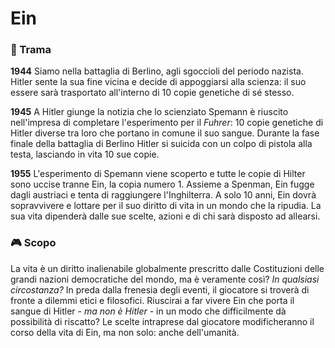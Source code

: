 # Ein

### 📖 Trama
**1944**
Siamo nella battaglia di Berlino, agli sgoccioli del periodo nazista. Hitler sente la sua fine vicina e decide di appoggiarsi alla scienza: il suo essere sarà trasportato all'interno di 10 copie genetiche di sé stesso.

**1945**
A Hitler giunge la notizia che lo scienziato Spemann è riuscito nell'impresa di completare l'esperimento per il *Fuhrer*: 10 copie genetiche di Hitler diverse tra loro che portano in comune il suo sangue. 
Durante la fase finale della battaglia di Berlino Hitler si suicida con un colpo di pistola alla testa, lasciando in vita 10 sue copie.

**1955**
L'esperimento di Spemann viene scoperto e tutte le copie di Hilter sono uccise tranne Ein, la copia numero 1. Assieme a Spenman, Ein fugge dagli austriaci e tenta di raggiungere l'Inghilterra. A solo 10 anni, Ein dovrà sopravvivere e lottare per il suo diritto di vita in un mondo che la ripudia. La sua vita dipenderà dalle sue scelte, azioni e di chi sarà disposto ad allearsi.

### 🎮 Scopo 
La vita è un diritto inalienabile globalmente prescritto dalle Costituzioni delle grandi nazioni democratiche del mondo, ma è veramente così? *In qualsiasi circostanza?*
In preda dalla frenesia degli eventi, il giocatore si troverà di fronte a dilemmi etici e filosofici. Riuscirai a far vivere Ein che porta il sangue di Hitler - *ma non è Hitler* - in un modo che difficilmente dà possibilità di riscatto?
Le scelte intraprese dal giocatore modificheranno il corso della vita di Ein, ma non solo: anche dell'umanità. 
